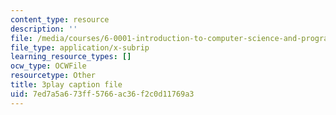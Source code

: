 ```yaml
---
content_type: resource
description: ''
file: /media/courses/6-0001-introduction-to-computer-science-and-programming-in-python-fall-2016/7ed7a5a673ff5766ac36f2c0d11769a3_FKp-6sojt9A.vtt
file_type: application/x-subrip
learning_resource_types: []
ocw_type: OCWFile
resourcetype: Other
title: 3play caption file
uid: 7ed7a5a6-73ff-5766-ac36-f2c0d11769a3
---
```

